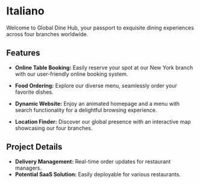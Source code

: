 # Italiano

Welcome to Global Dine Hub, your passport to exquisite dining experiences across four branches worldwide.

## Features

- **Online Table Booking:** Easily reserve your spot at our New York branch with our user-friendly online booking system.

- **Food Ordering:** Explore our diverse menu, seamlessly order your favorite dishes.

- **Dynamic Website:** Enjoy an animated homepage and a menu with search functionality for a delightful browsing experience.

- **Location Finder:** Discover our global presence with an interactive map showcasing our four branches.

## Project Details

- **Delivery Management:** Real-time order updates for restaurant managers.
- **Potential SaaS Solution:** Easily deployable for various restaurants.



